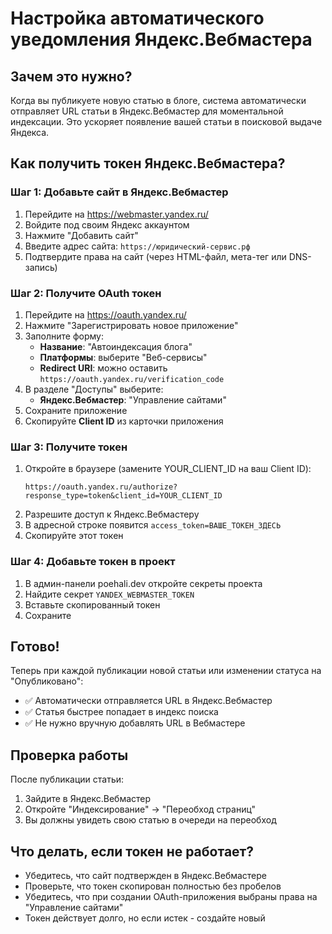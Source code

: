 # Настройка автоматического уведомления Яндекс.Вебмастера

## Зачем это нужно?

Когда вы публикуете новую статью в блоге, система автоматически отправляет URL статьи в Яндекс.Вебмастер для моментальной индексации. Это ускоряет появление вашей статьи в поисковой выдаче Яндекса.

## Как получить токен Яндекс.Вебмастера?

### Шаг 1: Добавьте сайт в Яндекс.Вебмастер

1. Перейдите на https://webmaster.yandex.ru/
2. Войдите под своим Яндекс аккаунтом
3. Нажмите "Добавить сайт"
4. Введите адрес сайта: `https://юридический-сервис.рф`
5. Подтвердите права на сайт (через HTML-файл, мета-тег или DNS-запись)

### Шаг 2: Получите OAuth токен

1. Перейдите на https://oauth.yandex.ru/
2. Нажмите "Зарегистрировать новое приложение"
3. Заполните форму:
   - **Название**: "Автоиндексация блога"
   - **Платформы**: выберите "Веб-сервисы"
   - **Redirect URI**: можно оставить `https://oauth.yandex.ru/verification_code`
4. В разделе "Доступы" выберите:
   - **Яндекс.Вебмастер**: "Управление сайтами"
5. Сохраните приложение
6. Скопируйте **Client ID** из карточки приложения

### Шаг 3: Получите токен

1. Откройте в браузере (замените YOUR_CLIENT_ID на ваш Client ID):
   ```
   https://oauth.yandex.ru/authorize?response_type=token&client_id=YOUR_CLIENT_ID
   ```
2. Разрешите доступ к Яндекс.Вебмастеру
3. В адресной строке появится `access_token=ВАШЕ_ТОКЕН_ЗДЕСЬ`
4. Скопируйте этот токен

### Шаг 4: Добавьте токен в проект

1. В админ-панели poehali.dev откройте секреты проекта
2. Найдите секрет `YANDEX_WEBMASTER_TOKEN`
3. Вставьте скопированный токен
4. Сохраните

## Готово!

Теперь при каждой публикации новой статьи или изменении статуса на "Опубликовано":
- ✅ Автоматически отправляется URL в Яндекс.Вебмастер
- ✅ Статья быстрее попадает в индекс поиска
- ✅ Не нужно вручную добавлять URL в Вебмастере

## Проверка работы

После публикации статьи:
1. Зайдите в Яндекс.Вебмастер
2. Откройте "Индексирование" → "Переобход страниц"
3. Вы должны увидеть свою статью в очереди на переобход

## Что делать, если токен не работает?

- Убедитесь, что сайт подтвержден в Яндекс.Вебмастере
- Проверьте, что токен скопирован полностью без пробелов
- Убедитесь, что при создании OAuth-приложения выбраны права на "Управление сайтами"
- Токен действует долго, но если истек - создайте новый
